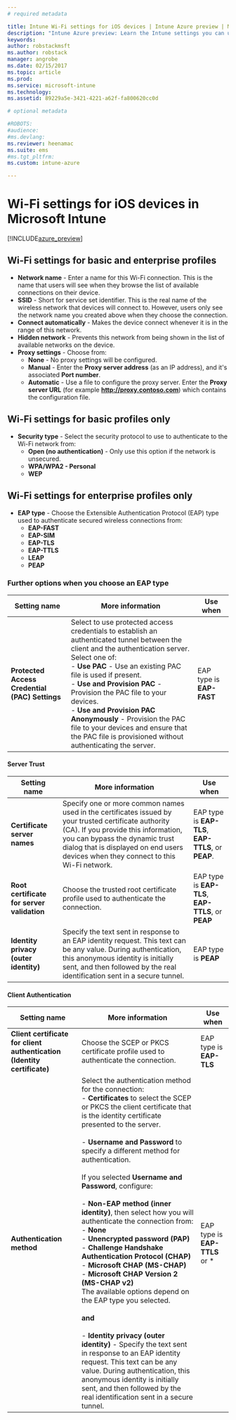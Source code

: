 ```yaml
---
# required metadata

title: Intune Wi-Fi settings for iOS devices | Intune Azure preview | Microsoft Docs
description: "Intune Azure preview: Learn the Intune settings you can use to configure Wi-Fi connections on iOS devices."
keywords:
author: robstackmsft
ms.author: robstack
manager: angrobe
ms.date: 02/15/2017
ms.topic: article
ms.prod:
ms.service: microsoft-intune
ms.technology:
ms.assetid: 89229a5e-3421-4221-a62f-fa800620cc0d

# optional metadata

#ROBOTS:
#audience:
#ms.devlang:
ms.reviewer: heenamac
ms.suite: ems
#ms.tgt_pltfrm:
ms.custom: intune-azure

---
```


# Wi-Fi settings for iOS devices in Microsoft Intune

[!INCLUDE[azure_preview](../includes/azure_preview.md)]



## Wi-Fi settings for basic and enterprise profiles

- **Network name** - Enter a name for this Wi-Fi connection. This is the name that users will see when they browse the list of available connections on their device.
- **SSID** - Short for service set identifier. This is the real name of the wireless network that devices will connect to. However, users only see the network name you created above when they choose the connection.
- **Connect automatically** - Makes the device connect whenever it is in the range of this network.
- **Hidden network** - Prevents this network from being shown in the list of available networks on the device.
- **Proxy settings** - Choose from:
	- **None** - No proxy settings will be configured.
	- **Manual** - Enter the **Proxy server address** (as an IP address), and it's associated **Port number**.
	- **Automatic** - Use a file to configure the proxy server. Enter the **Proxy server URL** (for example **http://proxy.contoso.com**) which contains the configuration file.

## Wi-Fi settings for basic profiles only

- **Security type** - Select the security protocol to use to authenticate to the Wi-Fi network from:
	- **Open (no authentication)** - Only use this option if the network is unsecured.
	- **WPA/WPA2 - Personal**
	- **WEP**

## Wi-Fi settings for enterprise profiles only

- **EAP type** - Choose the Extensible Authentication Protocol (EAP) type used to authenticate secured wireless connections from:
	- **EAP-FAST**
	- **EAP-SIM**
	- **EAP-TLS**
	- **EAP-TTLS**
	- **LEAP**
	- **PEAP**

### Further options when you choose an EAP type


|Setting name|More information|Use when|
|--------------|-------------|----------|
|**Protected Access Credential (PAC) Settings**|Select to use protected access credentials to establish an authenticated tunnel between the client and the authentication server. Select one of:<br>- **Use PAC** - Use an existing PAC file is used if present.<br>- **Use and Provision PAC** - Provision the PAC file to your devices.<br>- **Use and Provision PAC Anonymously** - Provision the PAC file to your devices and ensure that the PAC file is provisioned without authenticating the server.|EAP type is **EAP-FAST**|

#### Server Trust


|Setting name|More information|Use when|
|--------------|-------------|----------|
|**Certificate server names**|Specify one or more common names used in the certificates issued by your trusted certificate authority (CA). If you provide this information, you can bypass the dynamic trust dialog that is displayed on end users devices when they connect to this Wi-Fi network.|EAP type is **EAP-TLS**, **EAP-TTLS**, or **PEAP**.|
|**Root certificate for server validation**|Choose the trusted root certificate profile used to authenticate the connection. |EAP type is **EAP-TLS**, **EAP-TTLS**, or **PEAP**|
|**Identity privacy (outer identity)**|Specify the text sent in response to an EAP identity request. This text can be any value. During authentication, this anonymous identity is initially sent, and then followed by the real identification sent in a secure tunnel.|EAP type is **PEAP**|


#### Client Authentication


|Setting name|More information|Use when|
|--------------|-------------|----------|
|**Client certificate for client authentication (Identity certificate)**|Choose the SCEP or PKCS certificate profile used to authenticate the connection.|EAP type is **EAP-TLS**|
|**Authentication method**|Select the authentication method for the connection:<br>- **Certificates** to select the SCEP or PKCS the client certificate that is the identity certificate presented to the server.<br><br>- **Username and Password** to specify a different method for authentication. <br><br>If you selected **Username and Password**, configure:<br><br>-  **Non-EAP method (inner identity)**, then select how you will authenticate the connection from:<br>- **None**<br>- **Unencrypted password (PAP)**<br>- **Challenge Handshake Authentication Protocol (CHAP)**<br>- **Microsoft CHAP (MS-CHAP)**<br>- **Microsoft CHAP Version 2 (MS-CHAP v2)**<br>The available options depend on the EAP type you selected.<br><br>**and**<br><br>- **Identity privacy (outer identity)** - Specify the text sent in response to an EAP identity request. This text can be any value. During authentication, this anonymous identity is initially sent, and then followed by the real identification sent in a secure tunnel.|EAP type is **EAP-TTLS** or *
